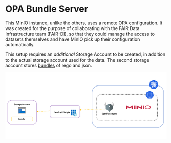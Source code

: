 # OPA Bundle Server

This MinIO instance, unlike the others, uses a remote OPA configuration. It was created for the purpose of collaborating with the FAIR Data Infrastructure team (FAIR-DI), so that they could manage the access to datasets themselves and have MinIO pick up their configuration automatically.

This setup requires an _additional_ Storage Account to be created, in addition to the actual storage account used for the data. The second storage account stores [bundles](https://www.openpolicyagent.org/docs/latest/management-bundles/) of rego and json.

![bundle_diagram.png](bundle_diagram.png)
